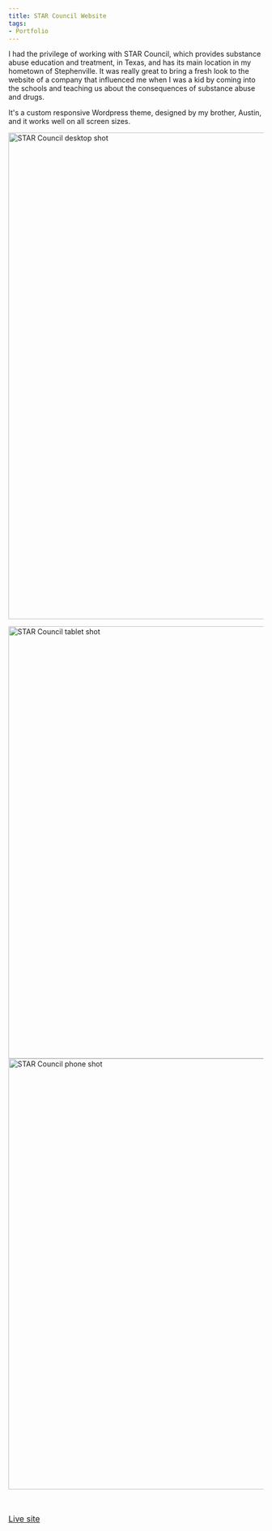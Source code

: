 ```yaml
---
title: STAR Council Website
tags:
- Portfolio
---
```


I had the privilege of working with STAR Council, which provides substance abuse education and treatment, in Texas, and has its main location in my hometown of Stephenville. It was really great to bring a fresh look to the website of a company that influenced me when I was a kid by coming into the schools and teaching us about the consequences of substance abuse and drugs.

It's a custom responsive Wordpress theme, designed by my brother, Austin, and it works well on all screen sizes.

<a href="http://www.adamwadeharris.com/assets/uploads/2013/10/STAR-Council-desktop-shot.png"><img class="aligncenter size-full wp-image-378" alt="STAR  Council desktop shot" src="{{site.url}}/assets/uploads/2013/10/STAR-Council-desktop-shot.png" width="1280" height="960" /></a>

<a href="http://www.adamwadeharris.com/assets/uploads/2013/10/STAR-Council-tablet-shot.png"><img class="aligncenter size-full wp-image-380" alt="STAR  Council tablet shot" src="{{site.url}}/assets/uploads/2013/10/STAR-Council-tablet-shot.png" width="1280" height="853" /><a href="http://www.adamwadeharris.com/assets/uploads/2013/10/STAR-Council-phone-shot.png"><img class="aligncenter size-full wp-image-379" alt="STAR  Council phone shot" src="{{site.url}}/assets/uploads/2013/10/STAR-Council-phone-shot.png" width="1280" height="850" /></a></a>

&nbsp;

<a style="line-height: 1.714285714; font-size: 1rem;" href="http://www.starcouncil.org" target="_blank">Live site</a>

